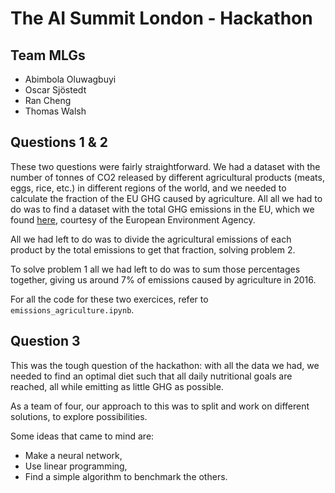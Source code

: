 # The AI Summit London - Hackathon

## Team MLGs 
- Abimbola Oluwagbuyi
- Oscar Sjöstedt
- Ran Cheng
- Thomas Walsh

## Questions 1 & 2
These two questions were fairly straightforward. We had a dataset with the number of tonnes of CO2 released by different agricultural products (meats, eggs, rice, etc.) in different regions of the world, and we needed to calculate the fraction of the EU GHG caused by agriculture. All all we had to do was to find a dataset with the total GHG emissions in the EU, which we found [here](https://www.eea.europa.eu/data-and-maps/daviz/total-ghg-emissions-1#tab-chart_1), courtesy of the European Environment Agency.

All we had left to do was to divide the agricultural emissions of each product by the total emissions to get that fraction, solving problem 2.

To solve problem 1 all we had left to do was to sum those percentages together, giving us around 7% of emissions caused by agriculture in 2016.

For all the code for these two exercices, refer to `emissions_agriculture.ipynb`.

## Question 3
This was the tough question of the hackathon: with all the data we had, we needed to find an optimal diet such that all daily nutritional goals are reached, all while emitting as little GHG as possible.

As a team of four, our approach to this was to split and work on different solutions, to explore possibilities.

Some ideas that came to mind are:
- Make a neural network,
- Use linear programming,
- Find a simple algorithm to benchmark the others.
